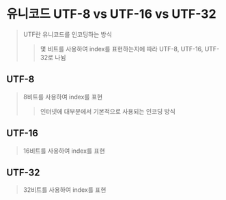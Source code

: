 # 유니코드 UTF-8 vs UTF-16 vs UTF-32

> UTF란 유니코드를 인코딩하는 방식
>
> > 몇 비트를 사용하여 index를 표현하는지에 따라 UTF-8, UTF-16, UTF-32로 나뉨

## UTF-8

> 8비트를 사용하여 index를 표현
>
> > 인터넷에 대부분에서 기본적으로 사용되는 인코딩 방식

## UTF-16

> 16비트를 사용하여 index를 표현

## UTF-32

> 32비트를 사용하여 index를 표현

